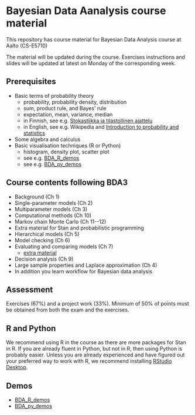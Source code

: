 # Bayesian Data Aanalysis course material

This repository has course material for Bayesian Data Analysis course at Aalto (CS-E5710)

The material will be updated during the course. Exercises instructions and slides will be updated at latest on Monday of the corresponding week.

## Prerequisites

- Basic terms of probability theory
  + probability, probability density, distribution
  + sum, product rule, and Bayes' rule
  + expectation, mean, variance, median
  + in Finnish, see e.g. [Stokastiikka ja tilastollinen ajattelu](http://math.aalto.fi/~lleskela/LectureNotes003.html)
  + in English, see e.g. Wikipedia and [Introduction to probability and statistics](https://ocw.mit.edu/courses/mathematics/18-05-introduction-to-probability-and-statistics-spring-2014/readings/)
- Some algebra and calculus
- Basic visualisation techniques (R or Python)
  + histogram, density plot, scatter plot
  + see e.g. [BDA_R_demos](https://github.com/avehtari/BDA_R_demos)
  + see e.g. [BDA_py_demos](https://github.com/avehtari/BDA_py_demos)

## Course contents following BDA3

- Background (Ch 1)
- Single-parameter models (Ch 2)
- Multiparameter models (Ch 3)
- Computational methods (Ch 10)
- Markov chain Monte Carlo (Ch 11--12)
- Extra material for Stan and probabilistic programming
- Hierarchical models (Ch 5)
- Model checking (Ch 6)
- Evaluating and comparing models (Ch 7)
  + [extra material](https://avehtari.github.io/modelselection/)
- Decision analysis (Ch 9)
- Large sample properties and Laplace approximation (Ch 4)
- In addition you learn workflow for Bayesian data analysis

## Assessment

Exercises (67\%) and a project work (33\%). Minimum of 50\% of points
must be obtained from both the exam and the exercises.

## R and Python

We recommend using R in the course as there are more packages for Stan in R. If you are already fluent in Python, but not in R, then using Python is probably easier. Unless you are already experienced and have figured out your preferred way to work with R, we recommend installing [RStudio Desktop](https://www.rstudio.com/products/rstudio/download/).

## Demos

- [BDA_R_demos](https://github.com/avehtari/BDA_R_demos)
- [BDA_py_demos](https://github.com/avehtari/BDA_py_demos)

